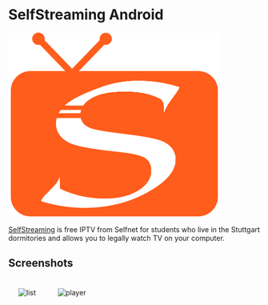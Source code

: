 # SelfStreaming Android
![icon](metadata/icon.svg)


[SelfStreaming](http://selfnet.tv) is free IPTV from Selfnet for students who live in the Stuttgart dormitories and allows you to legally watch TV on your computer. 

## Screenshots
<p float="left">
<img src="https://raw.githubusercontent.com/wiomoc/tv-android/master/metadata/en-US/phoneScreenshots/screen_list.png" width="400" alt="list" style="margin: 20px">
<img src="https://raw.githubusercontent.com/wiomoc/tv-android/master/metadata/en-US/phoneScreenshots/screen_player.png" width="400" alt="player" style="margin: 20px">
</p>

